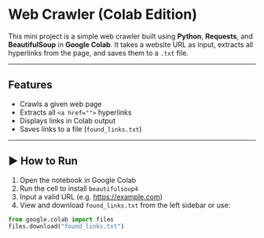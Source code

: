 # Web Crawler (Colab Edition)

This mini project is a simple web crawler built using **Python**, **Requests**, and **BeautifulSoup** in **Google Colab**. It takes a website URL as input, extracts all hyperlinks from the page, and saves them to a `.txt` file.

---

##  Features

- Crawls a given web page
- Extracts all `<a href="">` hyperlinks
- Displays links in Colab output
- Saves links to a file (`found_links.txt`)

---

## ▶ How to Run

1. Open the notebook in Google Colab
2. Run the cell to install `beautifulsoup4`
3. Input a valid URL (e.g. https://example.com)
4. View and download `found_links.txt` from the left sidebar or use:

```python
from google.colab import files
files.download("found_links.txt")
